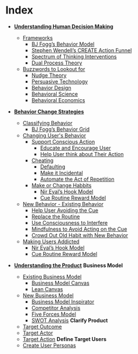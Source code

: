 # Index

- **[Understanding Human Decision Making](pending/)**
  - [Frameworks](pending/pending.md)
    - [BJ Fogg’s Behavior Model](pending/pending.md)
    - [Stephen Wendell’s CREATE Action Funnel](pending/pending.md)
    - [Spectrum of Thinking Interventions](pending/pending.md)
    - [Dual Process Theory](pending/pending.md)
  - [Buzzwords to Lookout for](pending/pending.md)
    - [Nudge Theory](pending/pending.md)
    - [Persuasive Technology](pending/pending.md)
    - [Behavior Design](pending/pending.md)
    - [Behavioral Science](pending/pending.md)
    - [Behavioral Economics](pending/pending.md)

- **[Behavior Change Strategies](pending/)**
  - [Classifying Behavior](pending/pending.md)
    - [BJ Fogg’s Behavior Grid](pending/pending.md)
  - [Changing User's Behavior](pending/pending.md)
    - [Support Conscious Action](pending/pending.md)
      - [Educate and Encourage User](pending/pending.md)
      - [Help User think about Their Action](pending/pending.md)
    - [Cheating](pending/pending.md)
      - [Defaulting](pending/pending.md)
      - [Make it Incidental](pending/pending.md)
      - [Automate the Act of Repetition](pending/pending.md)
    - [Make or Change Habbits](pending/pending.md)
      - [Nir Eyal’s Hook Model](pending/pending.md)
      - [Cue Routine Reward Model](pending/pending.md)
  - [New Behavior - Existing Behavior](pending/pending.md)
    - [Help User Avoiding the Cue](pending/pending.md)
    - [Replace the Routine](pending/pending.md)
    - [Use Consciousness to Interfere](pending/pending.md)
    - [Mindfulness to Avoid Acting on the Cue](pending/pending.md)
    - [Crowd Out Old Habit with New Behavior](pending/pending.md)
  - [Making Users Addicted](pending/pending.md)
    - [Nir Eyal’s Hook Model](pending/pending.md)
    - [Cue Routine Reward Model](pending/pending.md)

- **[Understanding the Product](pending/)**
  **Business Model**
  - [Existing Business Model](pending/pending.md)
    - [Business Model Canvas](pending/pending.md)
    - [Lean Canvas](pending/pending.md)
  - [New Business Model](pending/pending.md)
    - [Business Model Inspirator](pending/pending.md)
    - [Competitor Analysis](pending/pending.md)
    - [Five Forces Model](pending/pending.md)
    - [SWOT Analysis](pending/pending.md)
  **Clarify Product**
  - [Target Outcome](pending/pending.md)
  - [Target Actor](pending/pending.md)
  - [Target Action](pending/pending.md)
  **Define Target Users**
  - [Create User Personas](pending/pending.md)

